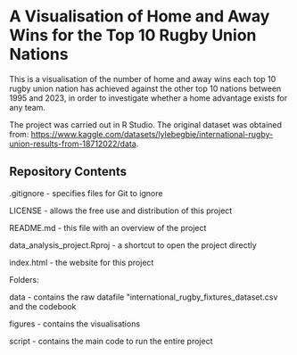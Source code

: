 # A Visualisation of Home and Away Wins for the Top 10 Rugby Union Nations 

This is a visualisation of the number of home and away wins each top 10 rugby union nation has achieved against the other top 10 nations between 1995 and 2023, in order to investigate whether a home advantage exists for any team. 

The project was carried out in R Studio. 
The original dataset was obtained from: https://www.kaggle.com/datasets/lylebegbie/international-rugby-union-results-from-18712022/data.

## Repository Contents

.gitignore - specifies files for Git to ignore

LICENSE - allows the free use and distribution of this project

README.md - this file with an overview of the project

data_analysis_project.Rproj - a shortcut to open the project directly

index.html - the website for this project


Folders:

data - contains the raw datafile "international_rugby_fixtures_dataset.csv and the codebook

figures - contains the visualisations

script - contains the main code to run the entire project

